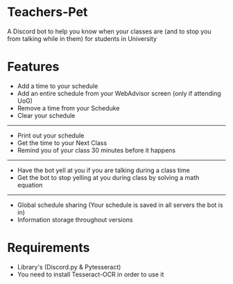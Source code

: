 # Teachers-Pet
A Discord bot to help you know when your classes are (and to stop you from talking while in them) for students in University

# Features
- Add a time to your schedule
- Add an entire schedule from your WebAdvisor screen (only if attending UoG)
- Remove a time from your Scheduke
- Clear your schedule
-------------------------------------------------------------------------------------------------------------------------------
- Print out your schedule
- Get the time to your Next Class
- Remind you of your class 30 minutes before it happens
-------------------------------------------------------------------------------------------------------------------------------
- Have the bot yell at you if you are talking during a class time
- Get the bot to stop yelling at you during class by solving a math equation
-------------------------------------------------------------------------------------------------------------------------------
- Global schedule sharing (Your schedule is saved in all servers the bot is in)
- Information storage throughout versions

# Requirements
- Library's (Discord.py & Pytesseract)
- You need to install Tesseract-OCR in order to use it
